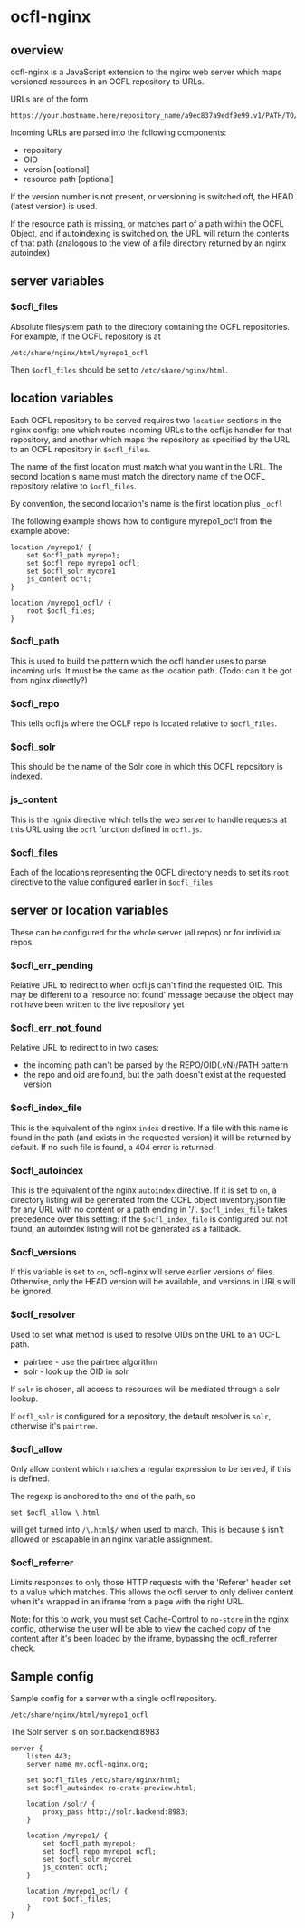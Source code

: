 ocfl-nginx
==========

## overview

ocfl-nginx is a JavaScript extension to the nginx web server which maps versioned resources in an OCFL repository to URLs.

URLs are of the form

    https://your.hostname.here/repository_name/a9ec837a9edf9e99.v1/PATH/TO/FILE.html

Incoming URLs are parsed into the following components:

* repository
* OID
* version [optional]
* resource path [optional]

If the version number is not present, or versioning is switched off, the HEAD (latest version) is used.

If the resource path is missing, or matches part of a path within the OCFL Object, and if autoindexing is switched on, the URL will return the contents of that path (analogous to the view of a file directory returned by an nginx autoindex)

## server variables

### $ocfl_files

Absolute filesystem path to the directory containing the OCFL repositories. For example, if the OCFL repository is at

    /etc/share/nginx/html/myrepo1_ocfl

Then `$ocfl_files` should be set to `/etc/share/nginx/html`.

## location variables

Each OCFL repository to be served requires two `location` sections in the nginx config: one which routes incoming URLs to the ocfl.js handler for that repository, and another which maps the repository as specified by the URL to an OCFL repository in `$ocfl_files`.

The name of the first location must match what you want in the URL. The second location's name must match the directory name of the OCFL repository relative to `$ocfl_files`.

By convention, the second location's name is the first location plus `_ocfl`

The following example shows how to configure myrepo1_ocfl from the example above:

    location /myrepo1/ {
        set $ocfl_path myrepo1;
        set $ocfl_repo myrepo1_ocfl;
        set $ocfl_solr mycore1
        js_content ocfl;
    }

    location /myrepo1_ocfl/ {
        root $ocfl_files;
    }

### $ocfl_path

This is used to build the pattern which the ocfl handler uses to parse incoming urls. It must be the same as the location path. (Todo: can it be got from nginx directly?)

### $ocfl_repo

This tells ocfl.js where the OCLF repo is located relative to `$ocfl_files`.

### $ocfl_solr

This should be the name of the Solr core in which this OCFL repository is indexed.

### js_content

This is the ngnix directive which tells the web server to handle requests at this URL using the `ocfl` function defined in `ocfl.js`. 

### $ocfl_files

Each of the locations representing the OCFL directory needs to set its `root` directive to the value configured earlier in `$ocfl_files`

## server or location variables

These can be configured for the whole server (all repos) or for individual repos

### $ocfl_err_pending

Relative URL to redirect to when ocfl.js can't find the requested OID. This may be different to a 'resource not found' message because the object may not have been written to the live repository yet

### $ocfl_err_not_found

Relative URL to redirect to in two cases:

- the incoming path can't be parsed by the REPO/OID(.vN)/PATH pattern
- the repo and oid are found, but the path doesn't exist at the requested version

### $ocfl_index_file

This is the equivalent of the nginx `index` directive. If a file with this name is found in the path (and exists in the requested version) it will be returned by default. If no such file is found, a 404 error is returned.

### $ocfl_autoindex

This is the equivalent of the nginx `autoindex` directive. If it is set to `on`, a directory listing will be generated from the OCFL object inventory.json file for any URL with no content or a path ending in '/'. `$ocfl_index_file` takes precedence over this setting: if the `$ocfl_index_file` is configured but not found, an autoindex listing will not be generated as a fallback.

### $ocfl_versions

If this variable is set to `on`, ocfl-nginx will serve earlier versions of files. Otherwise, only the HEAD version will be available, and versions in URLs will be ignored.

### $oclf_resolver

Used to set what method is used to resolve OIDs on the URL to an OCFL path.

- pairtree - use the pairtree algorithm
- solr - look up the OID in solr

If `solr` is chosen, all access to resources will be mediated through a solr lookup.

If `ocfl_solr` is configured for a repository, the default resolver is `solr`, otherwise it's `pairtree`.

### $ocfl_allow

Only allow content which matches a regular expression to be served, if this is defined.

The regexp is anchored to the end of the path, so

    set $ocfl_allow \.html

will get turned into `/\.html$/` when used to match. This is because `$` isn't allowed or escapable in an nginx variable assignment.

### $ocfl_referrer

Limits responses to only those HTTP requests with the 'Referer' header set to a value which matches. This allows the ocfl server to only deliver content when it's wrapped in an iframe from a page with the right URL.

Note: for this to work, you must set Cache-Control to `no-store` in the nginx config, otherwise the user will be able to view the cached copy of the content after it's been loaded by the iframe, bypassing the ocfl_referrer check.

## Sample config

Sample config for a server with a single ocfl repository.
    
    /etc/share/nginx/html/myrepo1_ocfl


The Solr server is on solr.backend:8983

    server {
        listen 443;
        server_name my.ocfl-nginx.org;
    
        set $ocfl_files /etc/share/nginx/html;
        set $ocfl_autoindex ro-crate-preview.html;
    
        location /solr/ {
            proxy_pass http://solr.backend:8983;
        }
        
        location /myrepo1/ {
            set $ocfl_path myrepo1;
            set $ocfl_repo myrepo1_ocfl;
            set $ocfl_solr mycore1
            js_content ocfl;
        }

        location /myrepo1_ocfl/ {
            root $ocfl_files;
        }
    }

